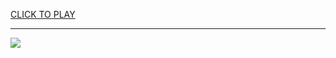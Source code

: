 
<a href="https://premium76.site?title=orlando_magic_games&ref=13M">CLICK TO PLAY</a></h3>
<hr>

<a href="https://premium76.site?title=orlando_magic_games&ref=13M"><img src="https://clearcache.store/games.png"></a>


